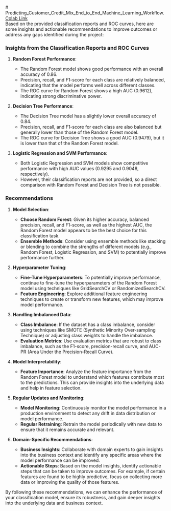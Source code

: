 
﻿# Predicting_Customer_Credit_Mix_End_to_End_Machine_Learning_Workflow.
 <br/>
[Colab Link](https://colab.research.google.com/drive/1a2d98veKANzFDCmqjiIteoOO0Hx5cLD7?usp=sharing)
<br/>
 Based on the provided classification reports and ROC curves, here are some insights and actionable recommendations to improve outcomes or address any gaps identified during the project:

### Insights from the Classification Reports and ROC Curves

1. **Random Forest Performance**:
   - The Random Forest model shows good performance with an overall accuracy of 0.86.
   - Precision, recall, and F1-score for each class are relatively balanced, indicating that the model performs well across different classes.
   - The ROC curve for Random Forest shows a high AUC (0.9612), indicating strong discriminative power.

2. **Decision Tree Performance**:
   - The Decision Tree model has a slightly lower overall accuracy of 0.84.
   - Precision, recall, and F1-score for each class are also balanced but generally lower than those of the Random Forest model.
   - The ROC curve for Decision Tree shows a good AUC (0.9479), but it is lower than that of the Random Forest model.

3. **Logistic Regression and SVM Performance**:
   - Both Logistic Regression and SVM models show competitive performance with high AUC values (0.9295 and 0.9048, respectively).
   - However, their classification reports are not provided, so a direct comparison with Random Forest and Decision Tree is not possible.

### Recommendations

1. **Model Selection**:
   - **Choose Random Forest**: Given its higher accuracy, balanced precision, recall, and F1-score, as well as the highest AUC, the Random Forest model appears to be the best choice for this classification task.
   - **Ensemble Methods**: Consider using ensemble methods like stacking or blending to combine the strengths of different models (e.g., Random Forest, Logistic Regression, and SVM) to potentially improve performance further.

2. **Hyperparameter Tuning**:
   - **Fine-Tune Hyperparameters**: To potentially improve performance, continue to fine-tune the hyperparameters of the Random Forest model using techniques like GridSearchCV or RandomizedSearchCV.
   - **Feature Engineering**: Explore additional feature engineering techniques to create or transform new features, which may improve model performance.

3. **Handling Imbalanced Data**:
   - **Class Imbalance**: If the dataset has a class imbalance, consider using techniques like SMOTE (Synthetic Minority Over-sampling Technique) or adjusting class weights to handle the imbalance.
   - **Evaluation Metrics**: Use evaluation metrics that are robust to class imbalance, such as the F1-score, precision-recall curve, and AUC-PR (Area Under the Precision-Recall Curve).

4. **Model Interpretability**:
   - **Feature Importance**: Analyze the feature importance from the Random Forest model to understand which features contribute most to the predictions. This can provide insights into the underlying data and help in feature selection.

5. **Regular Updates and Monitoring**:
   - **Model Monitoring**: Continuously monitor the model performance in a production environment to detect any drift in data distribution or model performance.
   - **Regular Retraining**: Retrain the model periodically with new data to ensure that it remains accurate and relevant.

6. **Domain-Specific Recommendations**:
   - **Business Insights**: Collaborate with domain experts to gain insights into the business context and identify any specific areas where the model performance can be improved.
   - **Actionable Steps**: Based on the model insights, identify actionable steps that can be taken to improve outcomes. For example, if certain features are found to be highly predictive, focus on collecting more data or improving the quality of those features.

By following these recommendations, we can enhance the performance of your classification model, ensure its robustness, and gain deeper insights into the underlying data and business context.

